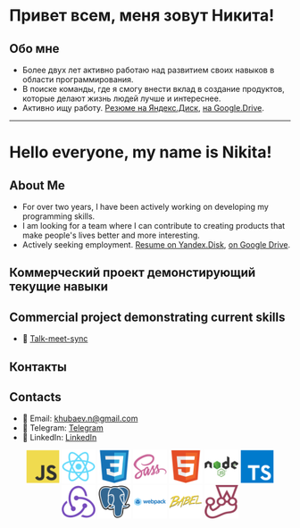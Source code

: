 # Привет всем, меня зовут Никита!
## Обо мне
- Более двух лет активно работаю над развитием своих навыков в области программирования.
- В поиске команды, где я смогу внести вклад в создание продуктов, которые делают жизнь людей лучше и интереснее.
- Активно ищу работу. [Резюме на Яндекс.Диск](https://disk.yandex.ru/i/M3ShonnH5e7LOA), [на Google.Drive](https://drive.google.com/file/d/1VZgCRwF5QFsHvgmx0s1omB1JrA_uARAT/view?usp=drive_link).

---

# Hello everyone, my name is Nikita!
## About Me
- For over two years, I have been actively working on developing my programming skills.
- I am looking for a team where I can contribute to creating products that make people's lives better and more interesting.
- Actively seeking employment. [Resume on Yandex.Disk](https://disk.yandex.ru/i/M3ShonnH5e7LOA), [on Google Drive](https://drive.google.com/file/d/1VZgCRwF5QFsHvgmx0s1omB1JrA_uARAT/view?usp=drive_link).

## Коммерческий проект демонстирующий текущие навыки 
## Commercial project demonstrating current skills
- 📆 [Talk-meet-sync](https://github.com/Moscow89er/talk-meet-sync)

## Контакты
## Contacts
- 📧 Email: [khubaev.n@gmail.com](mailto:khubaev.n@gmail.com)
- 💬 Telegram: [Telegram](https://t.me/Nikita_Khubaev)
- 💼 LinkedIn: [LinkedIn](https://www.linkedin.com/in/nikita-khubaev)


<p align="center">
  <img src="https://github.com/devicons/devicon/blob/master/icons/javascript/javascript-original.svg" alt="JavaScript" width="60" />
  <img src="https://github.com/devicons/devicon/blob/master/icons/react/react-original.svg" alt="React" width="60" />
  <img src="https://github.com/devicons/devicon/blob/master/icons/css3/css3-original.svg" alt="CSS3" width="60" />
  <img src="https://github.com/devicons/devicon/blob/master/icons/sass/sass-original.svg" alt="Sass" width="60" />
  <img src="https://github.com/devicons/devicon/blob/master/icons/html5/html5-original.svg" alt="HTML5" width="60" />
  <img src="https://github.com/devicons/devicon/blob/master/icons/nodejs/nodejs-original-wordmark.svg" alt="Node.js" width="60" />
  <img src="https://github.com/devicons/devicon/blob/master/icons/typescript/typescript-original.svg" alt="TypeScript" width="60" />
  <img src="https://github.com/devicons/devicon/blob/master/icons/redux/redux-original.svg" alt="Redux" width="60" />
  <img src="https://github.com/devicons/devicon/blob/master/icons/postgresql/postgresql-original.svg" alt="PostgreSQL" width="60" />
  <img src="https://github.com/devicons/devicon/blob/master/icons/webpack/webpack-original-wordmark.svg" alt="Webpack" width="60" />
  <img src="https://github.com/devicons/devicon/blob/master/icons/babel/babel-original.svg" alt="Babel" width="60" />
  <img src="https://github.com/devicons/devicon/blob/master/icons/jest/jest-plain.svg" alt="Jest" width="60" />
</p>
